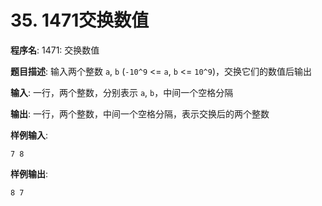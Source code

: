 # 35. 1471交换数值

**程序名**: 1471: 交换数值

**题目描述**: 输入两个整数 `a`, `b` (`-10^9` <= `a`, `b` <= `10^9`)，交换它们的数值后输出

**输入**: 一行，两个整数，分别表示 `a`, `b`，中间一个空格分隔

**输出**: 一行，两个整数，中间一个空格分隔，表示交换后的两个整数

**样例输入**:
```text
7 8
```

**样例输出**:
```text
8 7
```
